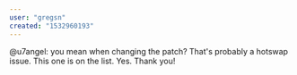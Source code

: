 ```yaml
---
user: "gregsn"
created: "1532960193"
---
```


@u7angel: you mean when changing the patch? That's probably a hotswap issue.  This one is on the list. Yes. Thank you! 
